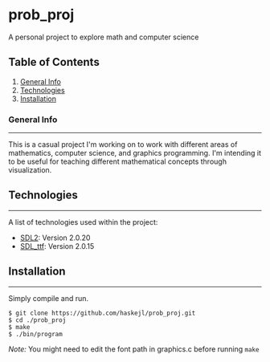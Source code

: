 # prob_proj
A personal project to explore math and computer science
## Table of Contents
1. [General Info](#general-info)
2. [Technologies](#technologies)
3. [Installation](#installation)
### General Info
***
This is a casual project I'm working on to work with different areas of mathematics, computer science, and graphics programming.
I'm intending it to be useful for teaching different mathematical concepts through visualization.
## Technologies
***
A list of technologies used within the project:
* [SDL2](https://www.libsdl.org/index.php): Version 2.0.20
* [SDL_ttf](https://github.com/libsdl-org/SDL_ttf): Version 2.0.15
## Installation
***
Simply compile and run.
```
$ git clone https://github.com/haskejl/prob_proj.git
$ cd ./prob_proj
$ make
$ ./bin/program
```
_Note:_ You might need to edit the font path in graphics.c before running ```make```
